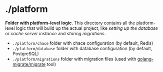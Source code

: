 # ./platform

**Folder with platform-level logic**. This directory contains all the platform-level logic that will build up the actual project, like _setting up the database_ or _cache server instance_ and _storing migrations_.

- `./platform/chace` folder with chace configuration (by default, Redis)
- `./platform/database` folder with database configuration (by default, PostgreSQL)
- `./platform/migrations` folder with migration files (used with [golang-migrate/migrate](https://github.com/golang-migrate/migrate) tool)
